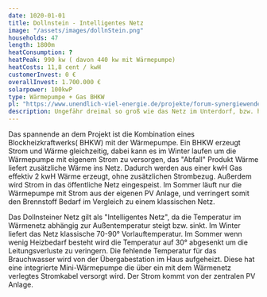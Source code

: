 ```yaml
---
date: 1020-01-01
title: Dollnstein - Intelligentes Netz
image: "/assets/images/dollnStein.png"
households: 47
length: 1800m
heatConsumption: ? 
heatPeak: 990 kw ( davon 440 kw mit Wärmepumpe)
heatCosts: 11,8 cent / kwH
customerInvest: 0 €
overallInvest: 1.700.000 €
solarpower: 100kwP
type: Wärmepumpe + Gas BHKW
pl: "https://www.unendlich-viel-energie.de/projekte/forum-synergiewende/praxisbeispiele/interview-%e2%80%9eder-zugang-zu-kostenguenstigem-ansonsten-abgeregeltem-strom-muss-vereinfacht-werden%e2%80%9c"
description: Ungefähr dreimal so groß wie das Netz im Unterdorf, bzw. halb so groß wie ein Palinger Netz. 
---
```


Das spannende an dem Projekt ist die Kombination eines Blockheizkraftwerks( BHKW) mit der Wärmepumpe. 
Ein BHKW erzeugt Strom und Wärme gleichzeitig, dabei kann es im Winter laufen um die Wärmepumpe mit eigenem Strom zu versorgen, das "Abfall" Produkt Wärme liefert zusätzliche Wärme ins Netz. 
Dadurch werden aus einer kwH Gas effektiv 2 kwH Wärme erzeugt, ohne zusätzlichen Strombezug. Außerdem wird Strom in das öffentliche Netz eingespeist.
Im Sommer läuft nur die Wärmepumpe mit Strom aus der eigenen PV Anlage, und verringert somit den Brennstoff Bedarf im Vergleich zu einem klassischen Netz.

Das Dollnsteiner Netz gilt als "Intelligentes Netz", da die Temperatur im Wärmenetz abhängig zur Außentemperatur steigt bzw. sinkt. 
Im Winter liefert das Netz klassische 70-90° Vorlauftemperatur. Im Sommer wenn wenig Heizbedarf besteht wird die Temperatur auf 30° abgesenkt um die Leitungsverluste zu veringern. 
Die fehlende Temperatur für das Brauchwasser wird von der Übergabestation im Haus aufgeheizt. 
Diese hat eine integrierte Mini-Wärmepumpe die über ein mit dem Wärmenetz verlegtes Stromkabel versorgt wird. Der Strom kommt von der zentralen PV Anlage.
